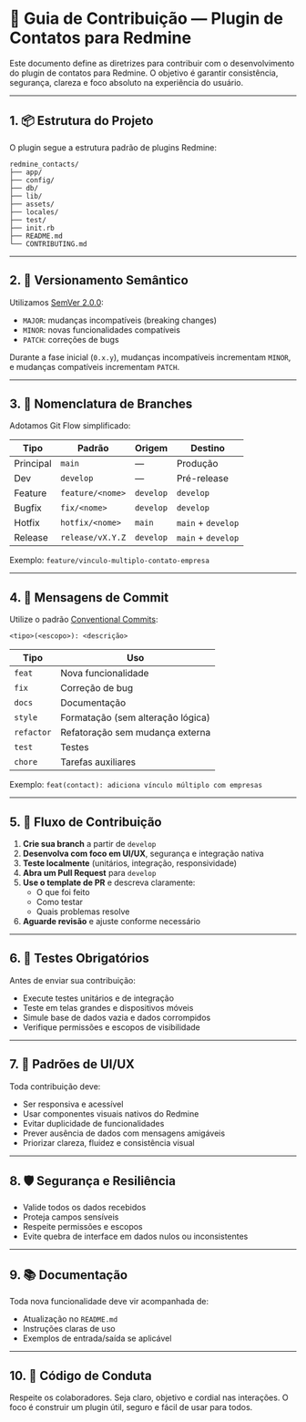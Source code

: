 # 🧩 Guia de Contribuição — Plugin de Contatos para Redmine

Este documento define as diretrizes para contribuir com o desenvolvimento do plugin de contatos para Redmine. O objetivo é garantir consistência, segurança, clareza e foco absoluto na experiência do usuário.

---

## 1. 📦 Estrutura do Projeto

O plugin segue a estrutura padrão de plugins Redmine:

```
redmine_contacts/
├── app/
├── config/
├── db/
├── lib/
├── assets/
├── locales/
├── test/
├── init.rb
├── README.md
└── CONTRIBUTING.md
```

---

## 2. 🧠 Versionamento Semântico

Utilizamos [SemVer 2.0.0](https://semver.org/lang/pt-BR/):

- `MAJOR`: mudanças incompatíveis (breaking changes)
- `MINOR`: novas funcionalidades compatíveis
- `PATCH`: correções de bugs

Durante a fase inicial (`0.x.y`), mudanças incompatíveis incrementam `MINOR`, e mudanças compatíveis incrementam `PATCH`.

---

## 3. 🌿 Nomenclatura de Branches

Adotamos Git Flow simplificado:

| Tipo       | Padrão                     | Origem     | Destino    |
|------------|----------------------------|------------|------------|
| Principal  | `main`                     | —          | Produção   |
| Dev        | `develop`                  | —          | Pré-release|
| Feature    | `feature/<nome>`           | `develop`  | `develop`  |
| Bugfix     | `fix/<nome>`               | `develop`  | `develop`  |
| Hotfix     | `hotfix/<nome>`            | `main`     | `main` + `develop` |
| Release    | `release/vX.Y.Z`           | `develop`  | `main` + `develop` |

Exemplo: `feature/vinculo-multiplo-contato-empresa`

---

## 4. 📝 Mensagens de Commit

Utilize o padrão [Conventional Commits](https://www.conventionalcommits.org/):

```
<tipo>(<escopo>): <descrição>
```

| Tipo      | Uso                          |
|-----------|------------------------------|
| `feat`    | Nova funcionalidade          |
| `fix`     | Correção de bug              |
| `docs`    | Documentação                 |
| `style`   | Formatação (sem alteração lógica) |
| `refactor`| Refatoração sem mudança externa |
| `test`    | Testes                       |
| `chore`   | Tarefas auxiliares           |

Exemplo: `feat(contact): adiciona vínculo múltiplo com empresas`

---

## 5. 🔄 Fluxo de Contribuição

1. **Crie sua branch** a partir de `develop`
2. **Desenvolva com foco em UI/UX**, segurança e integração nativa
3. **Teste localmente** (unitários, integração, responsividade)
4. **Abra um Pull Request** para `develop`
5. **Use o template de PR** e descreva claramente:
   - O que foi feito
   - Como testar
   - Quais problemas resolve
6. **Aguarde revisão** e ajuste conforme necessário

---

## 6. 🧪 Testes Obrigatórios

Antes de enviar sua contribuição:

- Execute testes unitários e de integração
- Teste em telas grandes e dispositivos móveis
- Simule base de dados vazia e dados corrompidos
- Verifique permissões e escopos de visibilidade

---

## 7. 🎨 Padrões de UI/UX

Toda contribuição deve:

- Ser responsiva e acessível
- Usar componentes visuais nativos do Redmine
- Evitar duplicidade de funcionalidades
- Prever ausência de dados com mensagens amigáveis
- Priorizar clareza, fluidez e consistência visual

---

## 8. 🛡️ Segurança e Resiliência

- Valide todos os dados recebidos
- Proteja campos sensíveis
- Respeite permissões e escopos
- Evite quebra de interface em dados nulos ou inconsistentes

---

## 9. 📚 Documentação

Toda nova funcionalidade deve vir acompanhada de:

- Atualização no `README.md`
- Instruções claras de uso
- Exemplos de entrada/saída se aplicável

---

## 10. 🤝 Código de Conduta

Respeite os colaboradores. Seja claro, objetivo e cordial nas interações. O foco é construir um plugin útil, seguro e fácil de usar para todos.
